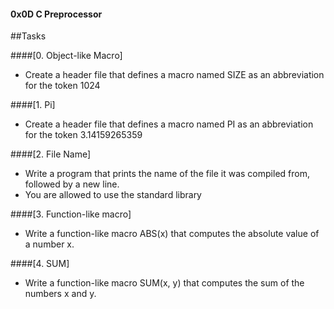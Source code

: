 #### 0x0D C Preprocessor

##Tasks

####[0. Object-like Macro]
- Create a header file that defines a macro named SIZE as an abbreviation for the token 1024

####[1. Pi]
- Create a header file that defines a macro named PI as an abbreviation for the token 3.14159265359

####[2. File Name]
- Write a program that prints the name of the file it was compiled from, followed by a new line.
- You are allowed to use the standard library

####[3. Function-like macro]
- Write a function-like macro ABS(x) that computes the absolute value of a number x.

####[4. SUM]
- Write a function-like macro SUM(x, y) that computes the sum of the numbers x and y.

